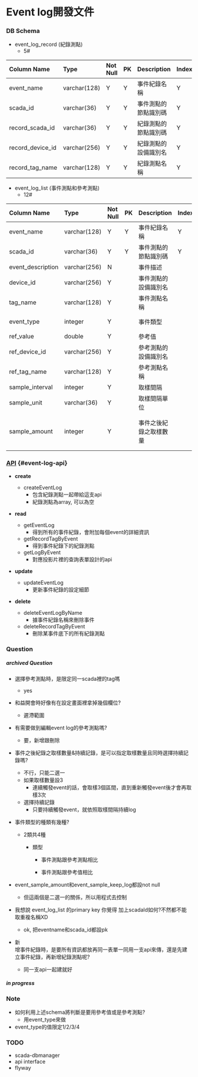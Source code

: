 # Event log開發文件

### DB Schema

* event\_log\_record \(紀錄測點\)
  * 5\#

| Column Name | Type | Not Null | PK | Description | Index | Notes |
| :--- | :--- | :--- | :--- | :--- | :--- | :--- |
| event\_name | varchar\(128\) | Y | Y | 事件紀錄名稱 | Y |  |
| scada\_id | varchar\(36\) | Y | Y | 事件測點的節點識別碼 | Y |  |
| record\_scada\_id | varchar\(36\) | Y | Y | 紀錄測點的節點識別碼 | Y |  |
| record\_device\_id | varchar\(256\) | Y | Y | 紀錄測點的設備識別名 | Y |  |
| record\_tag\_name | varchar\(128\) | Y | Y | 紀錄測點名稱 | Y |  |

* event\_log\_list \(事件測點和參考測點\)
  * 12\#

| Column Name | Type | Not Null | PK | Description | Index | Notes |
| :--- | :--- | :--- | :--- | :--- | :--- | :--- |
| event\_name | varchar\(128\) | Y | Y | 事件紀錄名稱 | Y |  |
| scada\_id | varchar\(36\) | Y | Y | 事件測點的節點識別碼 | Y |  |
| event\_description | varchar\(256\) | N |  | 事件描述 |  |  |
| device\_id | varchar\(256\) | Y |  | 事件測點的設備識別名 |  |  |
| tag\_name | varchar\(128\) | Y |  | 事件測點名稱 |  |  |
| event\_type | integer | Y |  | 事件類型 |  | 值:{1,2,3,4} |
| ref\_value | double | Y |  | 參考值 |  |  |
| ref\_device\_id | varchar\(256\) | Y |  | 參考測點的設備識別名 |  |  |
| ref\_tag\_name | varchar\(128\) | Y |  | 參考測點名稱 |  |  |
| sample\_interval | integer | Y |  | 取樣間隔 |  |  |
| sample\_unit | varchar\(36\) | Y |  | 取樣間隔單位 |  |  |
| sample\_amount | integer | Y |  | 事件之後紀錄之取樣數量 |  | 值如果為0，代表「持續記錄」 |

### [API](#event-log-api) {#event-log-api}

* **create**

  * createEventLog
    * 包含紀錄測點一起帶給這支api
    * 紀錄測點為array, 可以為空

* **read**

  * getEventLog
    * 得到所有的事件紀錄，會附加每個event的詳細資訊
  * getRecordTagByEvent
    * 得到事件紀錄下的紀錄測點
  * getLogByEvent
    * 對應投影片裡的查詢表單設計的api

* **update**

  * updateEventLog
    * 更新事件紀錄的設定細節

* **delete**

  * deleteEventLogByName
    * 據事件紀錄名稱來刪除事件
  * deleteRecordTagByEvent
    * 刪除某事件底下的所有紀錄測點

### Question

##### archived Question

* 選擇參考測點時，是限定同一scada裡的tag嗎

  * yes

* 和益開會時好像有在設定畫面裡拿掉幾個欄位?

  * 遲滯範圍

* 有需要做到編輯event log的參考測點嗎?

  * 要，新增跟刪除

* 事件之後紀錄之取樣數量&持續記錄，是可以指定取樣數量且同時選擇持續記錄嗎?

  * 不行，只能二選一
  * 如果取樣數量設3
    * 連續觸發event的話，會取樣3個區間，直到重新觸發event後才會再取樣3次
  * 選擇持續記錄
    * 只要持續觸發event，就依照取樣間隔持續log

* 事件類型的種類有幾種?

  * 2類共4種

    * 類型

      * 事件測點跟參考測點相比

      * 事件測點跟參考值相比

* event\_sample\_amount和event\_sample\_keep\_log都設not null

  * 但這兩個是二選一的關係，所以用程式去控制

* 我想說 event\_log\_list 的primary key 你覺得 加上scadaId如何?不然都不能取重複名稱XD

  * ok, 把eventname和scada\_id都設pk

* 新  
  增事件紀錄時，是要所有資訊都放再同一表單一同用一支api來傳，還是先建立事件紀錄，再新增紀錄測點呢?

  * 同一支api一起建就好

##### in progress

### Note

* 如何利用上述schema將判斷是要用參考值或是參考測點?
  * 用event\_type來做
* event\_type的值限定1/2/3/4

### TODO

* scada-dbmanager
* api interface
* flyway

### 



